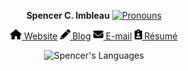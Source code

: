 <div align="center">

**Spencer C. Imbleau** [![Pronouns](https://img.shields.io/badge/-he/him-000000?style=flat-square)](#)
  
[<img src="house-solid.svg" alt="🏠" width=18px height=16px/> Website](https://spencer.imbleau.com) 
[<img src="pencil-solid.svg" alt="📝" width=16px height=16px/> Blog](https://simbleau.github.io/blog/) 
[<img src="envelope-solid.svg" alt="📧" width=16px height=16px/> E-mail](mailto:spencer@imbleau.com) 
[<img src="clipboard-user-solid.svg" alt="📋" width=12px height=16px/> Résumé](https://spencer.imbleau.com/resume)

![Spencer's Languages](https://github-readme-stats.vercel.app/api/top-langs/?username=simbleau&layout=compact&exclude_repo=simbleau,simbleau.github.io,power&langs_count=4&hide=tex,shell,html)

<!-- Disabled
![Spencer's GitHub Stats](https://github-readme-stats.vercel.app/api?username=simbleau&show_icons=true&hide_title=true&hide_rank=false&count_private=true&disable_animations=true)
-->

</div>
